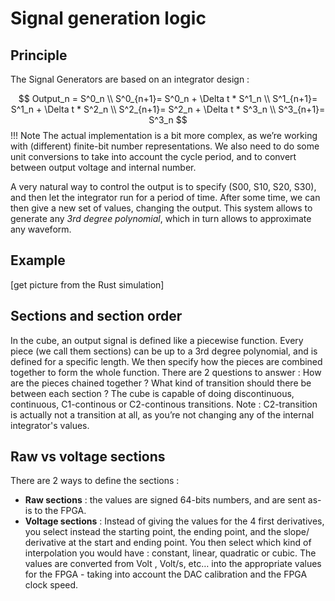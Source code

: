 # Signal generation logic

## Principle
The Signal Generators are based on an integrator design :   


$$
Output_n = S^0_n          \\
S^0_{n+1}= S^0_n + \Delta t * S^1_n \\
S^1_{n+1}= S^1_n + \Delta t * S^2_n \\
S^2_{n+1}= S^2_n + \Delta t * S^3_n \\
S^3_{n+1}= S^3_n           
$$
!!! Note 
     The actual implementation is a bit more complex, as we’re working with (different) finite-bit number representations. We also need to do some unit conversions to take into account the cycle period, and to convert between output voltage and internal number.

A very natural way to control the output is to specify (S00, S10, S20, S30), and then let the integrator run for a period of time. After some time, we can then give a new set of values, changing the output. 
This system allows to generate any *3rd degree polynomial*, which in turn allows to approximate any waveform. 


## Example
[get picture from the Rust simulation]

## Sections and section order
In the cube, an output signal is defined like a piecewise function. Every piece (we call them sections) can be up to a 3rd degree polynomial, and is defined for a specific length. We then specify how the pieces are combined together to form the whole function. There are 2 questions to answer : 
How are the pieces chained together ? 
What kind of transition should there be between each section ? The cube is capable of doing discontinuous, continuous, C1-continous or C2-continous transitions.
Note : C2-transition is actually not a transition at all, as you’re not changing any of the internal integrator's values. 

## Raw vs voltage sections
There are 2 ways to define the sections :

  - **Raw sections** : the values are signed 64-bits numbers, and are sent as-is to the FPGA. 
  - **Voltage sections** : Instead of giving the values for the 4 first derivatives, you select instead the starting point, the ending point, and the slope/   derivative at the start and ending point. You then select which kind of interpolation you would have : constant, linear, quadratic or cubic. The values are converted from Volt , Volt/s, etc… into the appropriate values for the FPGA - taking into account the DAC calibration and the FPGA clock speed.
